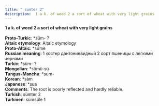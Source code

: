 ```yaml
---
title: " sümter 2"
description:  1 a k. of weed 2 a sort of wheat with very light grains
---
```

<strong> 1 a k. of weed 2 a sort of wheat with very light grains</strong><br><br>
<strong>Proto-Turkic</strong>:  *süm- ?<br>
<strong>Altaic etymology</strong>:  Altaic etymology<br>
<strong> Proto-Altaic</strong>:  *súme<br>
<strong>Russian meaning</strong>:  1 костер дантониевидный 2 сорт пшеницы с легкими зернами<br>
<strong>Turkic</strong>:  *süm- ?<br>
<strong>Mongolian</strong>:  *sömü-sü<br>
<strong>Tungus-Manchu</strong>:  *sum-<br>
<strong>Korean</strong>:  *sàm<br>
<strong>Japanese</strong>:  *sua<br>
<strong>Comments</strong>:  The root is poorly reflected and hardly reliable.<br>
<strong>Turkish</strong>:  sümter 2<br>
<strong>Turkmen</strong>:  sümsüle 1<br>


